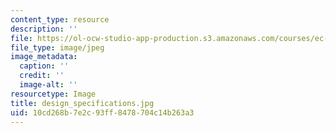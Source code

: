 ```yaml
---
content_type: resource
description: ''
file: https://ol-ocw-studio-app-production.s3.amazonaws.com/courses/ec-710-d-lab-medical-technologies-for-the-developing-world-spring-2010/10cd268b7e2c93ff8478704c14b263a3_design_specifications.jpg
file_type: image/jpeg
image_metadata:
  caption: ''
  credit: ''
  image-alt: ''
resourcetype: Image
title: design_specifications.jpg
uid: 10cd268b-7e2c-93ff-8478-704c14b263a3
---
```

